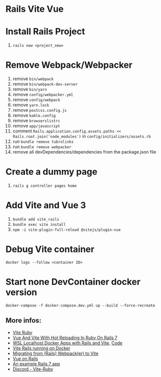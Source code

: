 # Rails Vite Vue

# Install Rails Project
1. `rails new <project_new>`

# Remove Webpack/Webpacker
1. remove `bin/webpack`
2. remove `bin/webpack-dev-server`
3. remove `bin/yarn`
4. remove `config/webpacker.yml`
5. remove `config/webpack`
6. remove `yarn.lock`
7. remove `postcss.config.js`
8. remove `bable.config`
9. remove `browserslistrc`
10. remove `app/javascript`
11. comment `Rails.application.config.assets.paths << Rails.root.join('node_modules')` in `config/initializers/assets.rb`
12. run `bundle remove tubrolinks`
13. run `bundle remove webpacker`
14. remove all devDependencies/dependencies from the package.json file

# Create a dummy page
1. `rails g controller pages home`

# Add Vite and Vue 3
1. `bundle add vite_rails`
2. `bundle exec vite install`
3. `npm -i vite-plugin-full-reload @vitejs/plugin-vue`

# Debug Vite container
```shell
docker logs --follow <container ID>
```

# Start none DevContainer docker version
```shell
docker-compose -f docker-compose.dev.yml up --build --force-recreate
```

## More infos:
- [Vite Ruby](https://vite-ruby.netlify.app/)
- [Vue And Vite With Hot Reloading In Ruby On Rails 7](https://www.youtube.com/watch?v=PzyWQm58tlc)
- [WSL Localhost Docker Apps with Rails and Vite](https://www.youtube.com/watch?v=w_e_TZnJ7DA), [Code](https://github.com/Deanout/docker_localhost)
- [Vite Rails running on Docker](https://github.com/ElMassimo/vite_rails_docker_example)
- [Migrating from (Rails) Webpack(er) to Vite](https://www.stefanwienert.de/blog/2022/07/11/migrating-from-webpacker-to-vite-rails/)
- [Vue on Rails](https://medium.com/@oscarreciogonzalez/vue-on-rails-15686b85b1d3)
- [An example Rails 7 app](https://github.com/zakariaf/rails-base-app?tab=readme-ov-file#docker)
- [Discord - Vite-Ruby](https://discord.com/channels/1198693588196925541/1198966615958634507)

